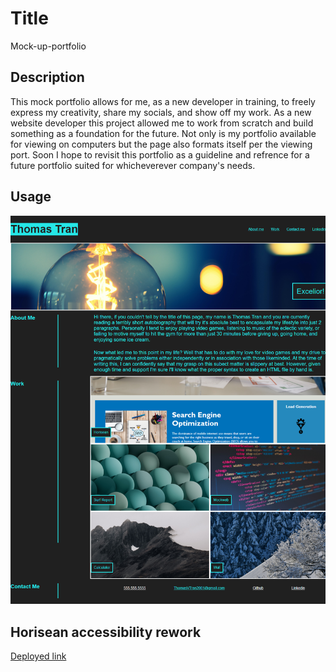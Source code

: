 # Title
Mock-up-portfolio

## Description
This mock portfolio allows for me, as a new developer in training, to freely express my creativity, share my socials, and show off my work. As a new website developer this project allowed me to work from scratch and build something as a foundation for the future. Not only is my portfolio available for viewing on computers but the page also formats itself per the viewing port. Soon I hope to revisit this portfolio as a guideline and refrence for a future portfolio suited for whicheverever company's needs.

## Usage
![Img](./assets/Images/mock-up-portfolio%20SC.png)

## Horisean accessibility rework
 [Deployed link](https://thomasvtran.github.io/mock-up-portfolio/)